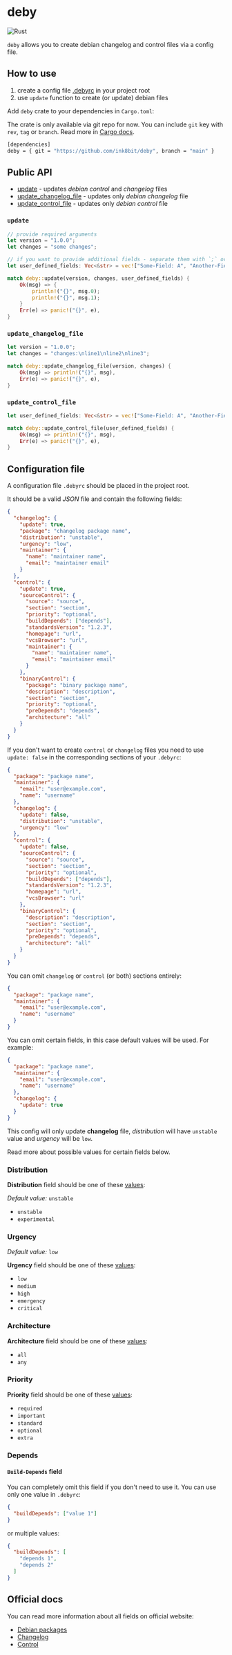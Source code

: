 # deby

![Rust](https://github.com/ink8bit/deby/workflows/Rust/badge.svg)

`deby` allows you to create debian changelog and control files via a config file.

## How to use

1. create a config file [.debyrc](#configuration-file) in your project root
2. use `update` function to create (or update) debian files

Add `deby` crate to your dependencies in `Cargo.toml`:

The crate is only available via git repo for now. You can include `git` key with `rev`, `tag` or `branch`. Read more in [Cargo docs](https://doc.rust-lang.org/cargo/reference/specifying-dependencies.html#specifying-dependencies-from-git-repositories).

```sh
[dependencies]
deby = { git = "https://github.com/ink8bit/deby", branch = "main" }
```

## Public API

- [update](#update) - updates *debian control* and *changelog* files
- [update_changelog_file](#update_changelog_file) - updates only *debian changelog* file
- [update_control_file](#update_control_file) - updates only *debian control* file


### `update`

```rust
// provide required arguments
let version = "1.0.0";
let changes = "some changes";

// if you want to provide additional fields - separate them with `;` or just put an empty string
let user_defined_fields: Vec<&str> = vec!["Some-Field: A", "Another-Field: B"];

match deby::update(version, changes, user_defined_fields) {
    Ok(msg) => {
        println!("{}", msg.0);
        println!("{}", msg.1);
    }
    Err(e) => panic!("{}", e),
}
```

### `update_changelog_file`

```rust
let version = "1.0.0";
let changes = "changes:\nline1\nline2\nline3";

match deby::update_changelog_file(version, changes) {
    Ok(msg) => println!("{}", msg),
    Err(e) => panic!("{}", e),
}
```

### `update_control_file`

```rust
let user_defined_fields: Vec<&str> = vec!["Some-Field: A", "Another-Field: B"];

match deby::update_control_file(user_defined_fields) {
    Ok(msg) => println!("{}", msg),
    Err(e) => panic!("{}", e),
}
```

## Configuration file

A configuration file `.debyrc` should be placed in the project root.

It should be a valid *JSON* file and contain the following fields:

```json
{
  "changelog": {
    "update": true,
    "package": "changelog package name",
    "distribution": "unstable",
    "urgency": "low",
    "maintainer": {
      "name": "maintainer name",
      "email": "maintainer email"
    }
  },
  "control": {
    "update": true,
    "sourceControl": {
      "source": "source",
      "section": "section",
      "priority": "optional",
      "buildDepends": ["depends"],
      "standardsVersion": "1.2.3",
      "homepage": "url",
      "vcsBrowser": "url",
      "maintainer": {
        "name": "maintainer name",
        "email": "maintainer email"
      }
    },
    "binaryControl": {
      "package": "binary package name",
      "description": "description",
      "section": "section",
      "priority": "optional",
      "preDepends": "depends",
      "architecture": "all"
    }
  }
}
```

If you don't want to create `control` or `changelog` files you need to use `update: false` in the corresponding sections of your `.debyrc`:

```json
{
  "package": "package name",
  "maintainer": {
    "email": "user@example.com",
    "name": "username"
  },
  "changelog": {
    "update": false,
    "distribution": "unstable",
    "urgency": "low"
  },
  "control": {
    "update": false,
    "sourceControl": {
      "source": "source",
      "section": "section",
      "priority": "optional",
      "buildDepends": ["depends"],
      "standardsVersion": "1.2.3",
      "homepage": "url",
      "vcsBrowser": "url"
    },
    "binaryControl": {
      "description": "description",
      "section": "section",
      "priority": "optional",
      "preDepends": "depends",
      "architecture": "all"
    }
  }
}
```

You can omit `changelog` or `control` (or both) sections entirely:

```json
{
  "package": "package name",
  "maintainer": {
    "email": "user@example.com",
    "name": "username"
  }
}
```

You can omit certain fields, in this case default values will be used. For example:

```json
{
  "package": "package name",
  "maintainer": {
    "email": "user@example.com",
    "name": "username"
  },
  "changelog": {
    "update": true
  }
}
```

This config will only update **changelog** file, *distribution* will have `unstable` value and *urgency* will be `low`.

Read more about possible values for certain fields below.

### Distribution

**Distribution** field should be one of these [values](https://www.debian.org/doc/debian-policy/ch-controlfields.html#s-f-distribution):

*Default value:* `unstable`

- `unstable`
- `experimental`

### Urgency

*Default value:* `low`

**Urgency** field should be one of these [values](https://www.debian.org/doc/debian-policy/ch-controlfields.html#urgency):

- `low`
- `medium`
- `high`
- `emergency`
- `critical`

### Architecture

**Architecture** field should be one of these [values](https://www.debian.org/doc/debian-policy/ch-controlfields.html#s-f-architecture):

- `all`
- `any`

### Priority

**Priority** field should be one of these [values](https://www.debian.org/doc/debian-policy/ch-archive.html#s-priorities):

- `required`
- `important`
- `standard`
- `optional`
- `extra`

### Depends

#### `Build-Depends` field

You can completely omit this field if you don't need to use it.
You can use only one value in `.debyrc`:

```json
{
  "buildDepends": ["value 1"]
}
```

or multiple values:

```json
{
  "buildDepends": [
    "depends 1",
    "depends 2"
  ]
}
```

## Official docs

You can read more information about all fields on official website:

- [Debian packages](https://www.debian.org/doc/debian-policy/index.html)
- [Changelog](https://www.debian.org/doc/debian-policy/ch-source.html#debian-changelog-debian-changelog)
- [Control](https://www.debian.org/doc/debian-policy/ch-controlfields.html#)
